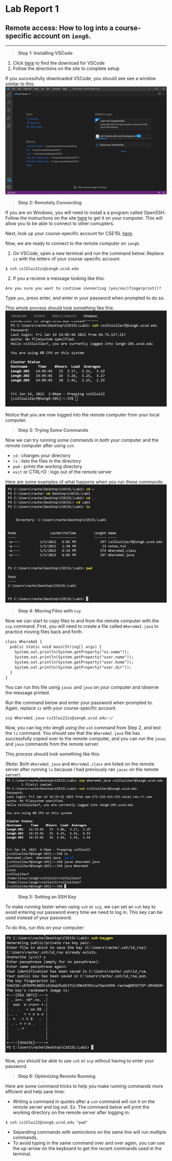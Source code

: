 # Lab Report 1

## Remote access: How to log into a course-specific account on `ieng6`.
___________________

> **Step 1: Installing VSCode**

1. Click [here](https://code.visualstudio.com/) to find the download for VSCode
2. Follow the directions on the site to complete setup

If you successfully downloaded VSCode, you should see see a window similar to this: ![image](VSCode.png)

> **Step 2: Remotely Connecting**

If you are on Windows, you will need to install a a program called OpenSSH. Follow the instructions on the site [here](https://docs.microsoft.com/en-us/windows-server/administration/openssh/openssh_install_firstuse) to get it on your computer. This will allow you to be able to connect to other comupters.

Next, look up your course-specific account for CSE15L [here](https://sdacs.ucsd.edu/~icc/index.php).

Now, we are ready to connect to the remote computer on `ieng6`.

1. On VSCode, open a new terminal and run the command below. Replace `zz` with the letters of your course-specific account.
```
$ ssh cs15lwi22zz@ieng6.ucsd.edu
```
2. If you a receive a message looking like this:
```
Are you sure you want to continue connecting (yes/no/[fingerprint])? 
```
Type `yes`, press enter, and enter in your password when prompted to do so.

This whole process should look something like this:
![image](ssh.png)

Notice that you are now logged into the remote computer from your local computer.


> **Step 3: Trying Some Commands**

Now we can try running some commands in both your computer and the remote computer after using `ssh`. 
* `cd` : changes your directory
* `ls` : lists the files in the directory
* `pwd` : prints the working directory
* `exit` or CTRL+D : logs out of the remote server

Here are some examples of what happens when you run these commands:
![image](commands.png)

> **Step 4: Moving Files with `scp`**

Now we can start to copy files to and from the remote computer with the `scp` command.
First, you will need to create a file called `WhereAmI.java` to practice moving files back and forth.

```
class WhereAmI {
  public static void main(String[] args) {
    System.out.println(System.getProperty("os.name"));
    System.out.println(System.getProperty("user.name"));
    System.out.println(System.getProperty("user.home"));
    System.out.println(System.getProperty("user.dir"));
  }
}
```

You can run this file using `javac` and `java` on your computer and observe the message printed.

Run the command below and enter your password when prompted to. Again, replace `zz` with your course-specific account.

```
scp WhereAmI.java cs15lwi22zz@ieng6.ucsd.edu:~/
```
Now, you can log into ieng6 using the `ssh` command from Step 2, and test the `ls` command. You should see that the `WhereAmI.java` file has successfully copied over to the remote computer, and you can run the `javac` and `java` commands from the remote server. 

This process should look something like this:

(Note: Both `WhereAmI.java` and `WhereAmI.class` are listed on the remote server after running `ls` because I had previously ran `javac` on the remote server)
![image](movingfiles.png)

> **Step 5: Setting an SSH Key**

To make running faster when using `ssh` or `scp`, we can set an `ssh` key to avoid entering our password every time we need to log in. This key can be used instead of your password. 

To do this, run this on your computer:

![image](keygen.png)

Now, you should be able to use `ssh` or `scp` without having to enter your password.

> **Step 6: Optimizing Remote Running**

Here are some command tricks to help you make running commands more efficient and help save time:
* Writing a command in quotes after a `ssh` command will run it on the remote server and log out. Ex. The command below will print the working directory on the remote server after logging in:
```
$ ssh cs15lwi22@ieng6.ucsd.edu "pwd"
```
* Separating commands with semicolons on the same line will run multiple commands.
* To avoid typing in the same command over and over again, you can use the up-arrow on the keyboard to get the recent commands used in the terminal.